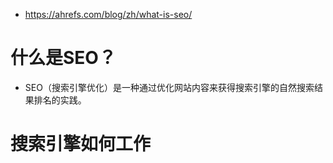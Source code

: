 - https://ahrefs.com/blog/zh/what-is-seo/

# 什么是SEO？
- SEO（搜索引擎优化）是一种通过优化网站内容来获得搜索引擎的自然搜索结果排名的实践。

# 搜索引擎如何工作
